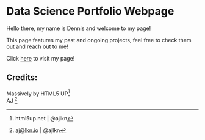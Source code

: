Data Science Portfolio Webpage
=== 

Hello there, my name is Dennis and welcome to my page!

This page features my past and ongoing projects, feel free to check them out and reach out to me!

Click [here](https://d-dennislim.github.io/ "Data Portfolio by Dennis") to visit my page!



Credits:
---
Massively by HTML5 UP[^1]  
AJ [^2]  

[^1]: html5up.net | @ajlkn
[^2]: aj@lkn.io | @ajlkn
